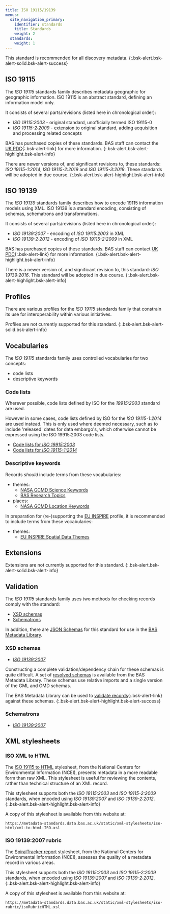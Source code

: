 ```yaml
---
title: ISO 19115/19139
menus:
  site_navigation_primary:
    identifier: standards
    title: Standards
    weight: 2
  standards:
    weight: 1
---
```


This standard is recommended for all discovery metadata.
{:.bsk-alert.bsk-alert-solid.bsk-alert-success}

## ISO 19115

The *ISO 19115* standards family describes metadata geographic for geographic information. ISO 19115 is an abstract
standard, defining an information model only.

It consists of several parts/revisions (listed here in chronological order):

* *ISO 19115:2003* - original standard, unofficially termed ISO 19115-0
* *ISO 19115-2:2009* - extension to original standard, adding acquisition and processing related concepts

BAS has purchased copies of these standards. BAS staff can contact the
[UK PDC](mailto:pdcservicedesk@bas.ac.uk){:.bsk-alert-link} for more information.
{:.bsk-alert.bsk-alert-highlight.bsk-alert-info}

There are newer versions of, and significant revisions to, these standards: *ISO 19115-1:2014*, *ISO 19115-2:2019* and
*ISO 19115-3:2019*. These standards will be adopted in due course.
{:.bsk-alert.bsk-alert-highlight.bsk-alert-info}

## ISO 19139

The *ISO 19139* standards family describes how to encode 19115 information models using XML. ISO 19139 is a standard
encoding, consisting of schemas, schematrons and transformations.

It consists of several parts/revisions (listed here in chronological order):

* *ISO 19139:2007* - encoding of *ISO 19115:2003* in XML
* *ISO 19139-2:2012* - encoding of *ISO 19115-2:2009* in XML

BAS has purchased copies of these standards. BAS staff can contact
[UK PDC](mailto:pdcservicedesk@bas.ac.uk){:.bsk-alert-link} for more information.
{:.bsk-alert.bsk-alert-highlight.bsk-alert-info}

There is a newer version of, and significant revision to, this standard: *ISO 19139:2016*. This standard will be
adopted in due course.
{:.bsk-alert.bsk-alert-highlight.bsk-alert-info}

## Profiles

There are various profiles for the *ISO 19115* standards family that constrain its use for interoperability within
various initiatives.

Profiles are not currently supported for this standard.
{:.bsk-alert.bsk-alert-solid.bsk-alert-info}

## Vocabularies

The *ISO 19115* standards family uses controlled vocabularies for two concepts:

* code lists
* descriptive keywords

### Code lists

Wherever possible, code lists defined by ISO for the *19915:2003* standard are used.

However in some cases, code lists defined by ISO for the *ISO 19115-1:2014* are used instead. This is only used where
deemed necessary, such as to include 'released' dates for data embargo's, which otherwise cannot be expressed using the
ISO 19915:2003 code lists.

* [Code lists for *ISO 19915:2003*](http://standards.iso.org/ittf/PubliclyAvailableStandards/ISO_19139_Schemas/resources/codelist/gmxCodelists.xml)
* [Code lists for *ISO 19115-1:2014*](https://standards.iso.org/iso/19115/resources/Codelists/cat/codelists.xml)

### Descriptive keywords

Records *should* include terms from these vocabularies:

* themes:
  * [NASA GCMD Science Keywords](https://earthdata.nasa.gov/earth-observation-data/find-data/idn/gcmd-keywords)
  * [BAS Research Topics](https://vocab.nerc.ac.uk/collection/T01/current/)
* places:
  * [NASA GCMD Location Keywords](https://earthdata.nasa.gov/earth-observation-data/find-data/idn/gcmd-keywords)

In preparation for (re-)supporting the [EU INSPIRE](/profiles/inspire) profile, it is recommended to include terms from
these vocabularies:

* themes:
  * [EU INSPIRE Spatial Data Themes](https://www.eionet.europa.eu/gemet/en/inspire-themes/)

## Extensions

Extensions are not currently supported for this standard.
{:.bsk-alert.bsk-alert-solid.bsk-alert-info}

## Validation

The *ISO 19115* standards family uses two methods for checking records comply with the standard:

* [XSD schemas](https://www.w3.org/TR/xmlschema11-1/)
* [Schematrons](https://www.schematron.com)

In addition, there are [JSON Schemas](https://github.com/antarctica/metadata-library#supported-configuration-versions)
for this standard for use in the [BAS Metadata Library](https://github.com/antarctica/metadata-library).

### XSD schemas

* [*ISO 19139:2007*](https://standards.iso.org/ittf/PubliclyAvailableStandards/ISO_19139_Schemas/)

Constructing a complete validation/dependency chain for these schemas is quite difficult. A set of
[resolved schemas](https://github.com/antarctica/metadata-library/tree/v0.8.0/src/bas_metadata_library/schemas/xsd) is
available from the BAS Metadata Library. These schemas use relative imports and a single version of the GML and GMD
schemas.

The BAS Metadata Library can be used to
[validate records](https://github.com/antarctica/metadata-library#validating-a-record){:.bsk-alert-link} against these
schemas.
{:.bsk-alert.bsk-alert-highlight.bsk-alert-success}

### Schematrons

* [*ISO 19139:2007*](https://github.com/opengeospatial/ets-19139/tree/feature-issue-javadoc/src/main/resources/org/opengis/cite/schematron)

## XML stylesheets

### ISO XML to HTML

The [ISO 19115 to HTML](https://service.ncddc.noaa.gov/rdn/www/metadata-standards/metadata-xml/documents/ISOxml2html.zip)
stylesheet, from the National Centers for Environmental Information (NCEI), presents metadata in a more readable form
than raw XML. This stylesheet is useful for reviewing the contents, rather than technical structure of an XML record.

This stylesheet supports both the *ISO 19115:2003* and *ISO 19115-2:2009* standards, when encoded using
*ISO 19139:2007* and *ISO 19139-2:2012*.
{:.bsk-alert.bsk-alert-highlight.bsk-alert-info}

A copy of this stylesheet is available from this website at:

```
https://metadata-standards.data.bas.ac.uk/static/xml-stylesheets/iso-html/xml-to-html-ISO.xsl
```

### ISO 19139:2007 rubric

The [SpiralTracker report](https://www.ngdc.noaa.gov/metadata/published/xsl/isoRubricHTML.xsl) stylesheet, from the
National Centers for Environmental Information (NCEI), assesses the quality of a metadata record in various areas.

This stylesheet supports both the *ISO 19115:2003* and *ISO 19115-2:2009* standards, when encoded using
*ISO 19139:2007* and *ISO 19139-2:2012*.
{:.bsk-alert.bsk-alert-highlight.bsk-alert-info}

A copy of this stylesheet is available from this website at:

```
https://metadata-standards.data.bas.ac.uk/static/xml-stylesheets/iso-rubric/isoRubricHTML.xsl
```
